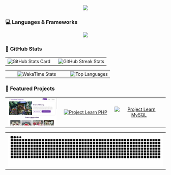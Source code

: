 <div align="center">
<a href="https://discord.com/users/1134220267535745065"><img src="https://lanyard.cnrad.dev/api/1134220267535745065?theme=dark" /></a>
</div>

### 💻 **Languages & Frameworks**

<div align="center">
<p><img src="https://skillicons.dev/icons?i=cpp,java,php,html,css,mysql,git,vscode,idea" /></p>
</div>

### 🦉 **GitHub Stats**

<table width="100%">
<tr> 
<td>
 <picture>
<source media="(prefers-color-scheme: dark)" srcset="https://github-readme-stats.vercel.app/api?username=arga-nata&layout=normal&show_icons=true&theme=tokyonight&hide_border=true&count_private=true">
<source media="(prefers-color-scheme: light)" srcset="https://github-readme-stats.vercel.app/api?username=arga-nata&layout=normal&show_icons=true&theme=buefy&hide_border=true&count_private=true">
<img align="center" src="https://github-readme-stats.vercel.app/api?username=arga-nata&layout=normal&show_icons=true&theme=tokyonight&hide_border=true&count_private=true" alt="GitHub Stats Card">
</picture>
</td>
<td width="50%" align="center">
<picture>
<source media="(prefers-color-scheme: dark)" srcset="https://github-readme-streak-stats.herokuapp.com/?user=arga-nata&theme=tokyonight&hide_border=true">
<source media="(prefers-color-scheme: light)" srcset="https://github-readme-streak-stats.herokuapp.com/?user=arga-nata&theme=buefy&hide_border=true">
<img align="center" src="https://github-readme-streak-stats.herokuapp.com/?user=arga-nata&theme=tokyonight&hide_border=true" alt="GitHub Streak Stats">
</picture>
</td>
</tr>
</table>

<table width="100%">
<tr> 
<td width="60%" align="center">
<picture>
<source media="(prefers-color-scheme: dark)" srcset="https://github-readme-stats.vercel.app/api/wakatime?username=Arganata&layout=compact&theme=tokyonight&hide_border=true&langs_count=6">
<source media="(prefers-color-scheme: light)" srcset="https://github-readme-stats.vercel.app/api/wakatime?username=Arganata&layout=compact&theme=buefy&hide_border=true&langs_count=6">
<img align="center" src="https://github-readme-stats.vercel.app/api/wakatime?username=Arganata&layout=normal&theme=tokyonight&hide_border=true&langs_count=6" alt="WakaTime Stats">
</picture>
</td>
<td width="40%" align="center">
<picture>
<source media="(prefers-color-scheme: dark)" srcset="https://github-readme-stats.vercel.app/api/top-langs/?username=arga-nata&layout=compact&theme=tokyonight&hide_border=true&count_private=true&langs_count=12">
<source media="(prefers-color-scheme: light)" srcset="https://github-readme-stats.vercel.app/api/top-langs/?username=arga-nata&layout=compact&theme=buefy&hide_border=true&count_private=true&langs_count=12">
<img align="center" src="https://github-readme-stats.vercel.app/api/top-langs/?username=arga-nata&layout=normal&theme=tokyonight&hide_border=true&count_private=true&bg_color=0D1117&langs_count=12" alt="Top Languages">
</picture>
</td>
</tr>
</table>

### 🚀 **Featured Projects**

<table width="100%">
<tr>
<td width="25%" align="center">
<a href="https://github.com/arga-nata/website-toko-bouquet">
<picture>
<img src="https://raw.githubusercontent.com/arga-nata/website-toko-bouquet/main/thumbnail.png" alt="Project Website Toko Bouquet">
</picture>
</a>
</td>
<td width="25%" align="center">
<a href="https://github.com/arga-nata/learn-php">
<picture>
<img src="https://img.youtube.com/vi/zZ6vybT1HQs/maxresdefault.jpg" alt="Project Learn PHP">
</picture>
</a>
</td>
<td width="25%" align="center">
<a href="https://github.com/arga-nata/learn-mysql">
<picture>
<img src="https://img.youtube.com/vi/5OdVJbNCSso/maxresdefault.jpg" alt="Project Learn MySQL">
</picture>
</a>
</td>
</tr>
</table>

<table width="100%">
<tr> 
<td width="50%" align="center">
<picture>
<source media="(prefers-color-scheme: dark)" srcset="https://raw.githubusercontent.com/arga-nata/arga-nata/output/github-contribution-grid-snake-dark.svg">
<source media="(prefers-color-scheme: light)" srcset="https://raw.githubusercontent.com/arga-nata/arga-nata/output/github-contribution-grid-snake.svg">
<img src="https://raw.githubusercontent.com/arga-nata/arga-nata/output/github-contribution-grid-snake-dark.svg" alt="Contribution Snake">
</picture>
</td>
</tr>
</table>
